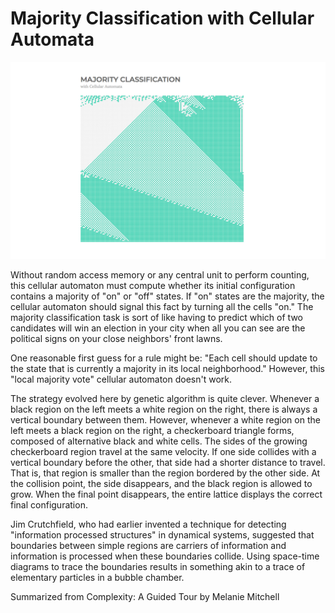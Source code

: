 Majority Classification with Cellular Automata
===

![Screenshot](https://github.com/NathanielWroblewski/majority-classification/blob/master/screenshot.png)

Without random access memory or any central unit to perform counting, this cellular automaton must compute whether its initial configuration contains a majority of "on" or "off" states. If "on" states are the majority, the cellular automaton should signal this fact by turning all the cells "on." The majority classification task is sort of like having to predict which of two candidates will win an election in your city when all you can see are the political signs on your close neighbors' front lawns.

One reasonable first guess for a rule might be: "Each cell should update to the state that is currently a majority in its local neighborhood." However, this "local majority vote" cellular automaton doesn't work.

The strategy evolved here by genetic algorithm is quite clever. Whenever a black region on the left meets a white region on the right, there is always a vertical boundary between them. However, whenever a white region on the left meets a black region on the right, a checkerboard triangle forms, composed of alternative black and white cells. The sides of the growing checkerboard region travel at the same velocity. If one side collides with a vertical boundary before the other, that side had a shorter distance to travel. That is, that region is smaller than the region bordered by the other side. At the collision point, the side disappears, and the black region is allowed to grow. When the final point disappears, the entire lattice displays the correct final configuration.

Jim Crutchfield, who had earlier invented a technique for detecting "information processed structures" in dynamical systems, suggested that boundaries between simple regions are carriers of information and information is processed when these boundaries collide. Using space-time diagrams to trace the boundaries results in something akin to a trace of elementary particles in a bubble chamber.

Summarized from Complexity: A Guided Tour by Melanie Mitchell
